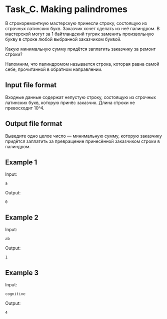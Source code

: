 # Task_C. Making palindromes

В строкоремонтную мастерскую принесли строку, состоящую из строчных латинских букв. Заказчик хочет сделать из неё палиндром. В мастерской могут за 1 байтландский тугрик заменить произвольную букву в строке любой выбранной заказчиком буквой.

Какую минимальную сумму придётся заплатить заказчику за ремонт строки?

Напомним, что палиндромом называется строка, которая равна самой себе, прочитанной в обратном направлении.

## Input file format

Входные данные содержат непустую строку, состоящую из строчных латинских букв, которую принёс заказчик. Длина строки не превосходит 10^4.

## Output file format

Выведите одно целое число — минимальную сумму, которую заказчику придётся заплатить за превращение принесённой заказчиком строки в палиндром.

## Example 1

Input:

    a

Output:

    0

## Example 2

Input:

    ab

Output:

    1

## Example 3

Input:

    cognitive

Output:

    4
